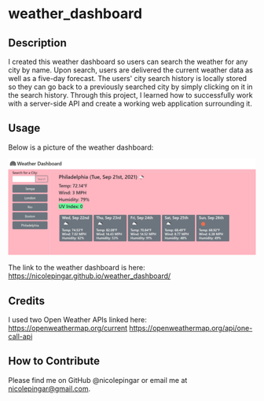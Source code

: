 # weather_dashboard

## Description

I created this weather dashboard so users can search the weather for any city by name. Upon search, users are delivered the current weather data as well as a five-day forecast. The users' city search history is locally stored so they can go back to a previously searched city by simply clicking on it in the search history.  Through this project, I learned how to successfully work with a server-side API and create a working web application surrounding it. 

## Usage

Below is a picture of the weather dashboard:

![Picture of Dashboard](assets/images/dashboard.JPG)

The link to the weather dashboard is here: https://nicolepingar.github.io/weather_dashboard/

## Credits

I used two Open Weather APIs linked here:
https://openweathermap.org/current
https://openweathermap.org/api/one-call-api

## How to Contribute
Please find me on GitHub @nicolepingar or email me at nicolepingar@gmail.com.